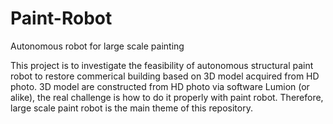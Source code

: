 # Paint-Robot
Autonomous robot for large scale painting

This project is to investigate the feasibility of autonomous structural paint robot to restore commerical building based on 3D model acquired from HD photo. 3D model are constructed from HD photo via software Lumion (or alike), the real challenge is how to do it properly with paint robot. Therefore, large scale paint robot is the main theme of this repository.
